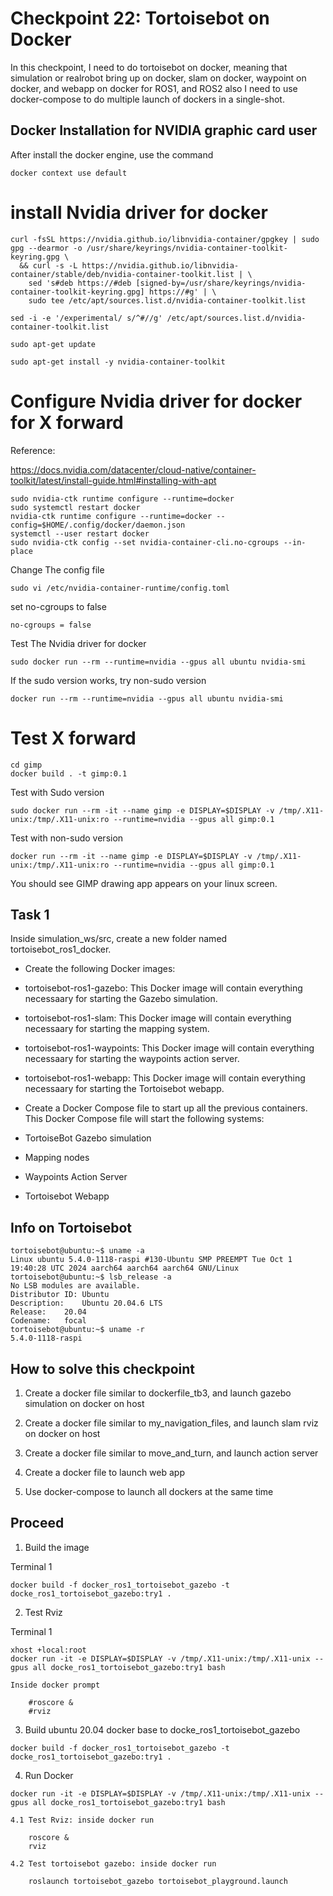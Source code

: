 # Checkpoint 22: Tortoisebot on Docker

In this checkpoint, I need to do tortoisebot on docker, meaning that simulation or realrobot bring up on docker, slam on docker, waypoint on docker, and webapp on docker for ROS1, and ROS2
also I need to use docker-compose to do multiple launch of dockers in a single-shot.

## Docker Installation for NVIDIA graphic card user


After install the docker engine, use the command

```
docker context use default
```
# install Nvidia driver for docker

```
curl -fsSL https://nvidia.github.io/libnvidia-container/gpgkey | sudo gpg --dearmor -o /usr/share/keyrings/nvidia-container-toolkit-keyring.gpg \
  && curl -s -L https://nvidia.github.io/libnvidia-container/stable/deb/nvidia-container-toolkit.list | \
    sed 's#deb https://#deb [signed-by=/usr/share/keyrings/nvidia-container-toolkit-keyring.gpg] https://#g' | \
    sudo tee /etc/apt/sources.list.d/nvidia-container-toolkit.list
```

```
sed -i -e '/experimental/ s/^#//g' /etc/apt/sources.list.d/nvidia-container-toolkit.list
```

```
sudo apt-get update
```

```
sudo apt-get install -y nvidia-container-toolkit
```

# Configure Nvidia driver for docker for X forward

Reference: 

https://docs.nvidia.com/datacenter/cloud-native/container-toolkit/latest/install-guide.html#installing-with-apt


```
sudo nvidia-ctk runtime configure --runtime=docker
sudo systemctl restart docker
nvidia-ctk runtime configure --runtime=docker --config=$HOME/.config/docker/daemon.json
systemctl --user restart docker
sudo nvidia-ctk config --set nvidia-container-cli.no-cgroups --in-place
```

Change The config file

```
sudo vi /etc/nvidia-container-runtime/config.toml
```
set no-cgroups to false
```
no-cgroups = false
```

Test The Nvidia driver for docker

```
sudo docker run --rm --runtime=nvidia --gpus all ubuntu nvidia-smi
```

If the sudo version works, try non-sudo version

```
docker run --rm --runtime=nvidia --gpus all ubuntu nvidia-smi
```

# Test X forward

```
cd gimp
docker build . -t gimp:0.1
```

Test with Sudo version

```
sudo docker run --rm -it --name gimp -e DISPLAY=$DISPLAY -v /tmp/.X11-unix:/tmp/.X11-unix:ro --runtime=nvidia --gpus all gimp:0.1
```

Test with non-sudo version

```
docker run --rm -it --name gimp -e DISPLAY=$DISPLAY -v /tmp/.X11-unix:/tmp/.X11-unix:ro --runtime=nvidia --gpus all gimp:0.1
```
You should see GIMP drawing app appears on your linux screen.

## Task 1 

Inside simulation_ws/src, create a new folder named tortoisebot_ros1_docker.

- Create the following Docker images:

- tortoisebot-ros1-gazebo: This Docker image will contain everything necessaary for starting the Gazebo simulation.

- tortoisebot-ros1-slam: This Docker image will contain everything necessaary for starting the mapping system.

- tortoisebot-ros1-waypoints: This Docker image will contain everything necessaary for starting the waypoints action server.

- tortoisebot-ros1-webapp: This Docker image will contain everything necessaary for starting the Tortoisebot webapp.

- Create a Docker Compose file to start up all the previous containers. This Docker Compose file will start the following systems:

- TortoiseBot Gazebo simulation

- Mapping nodes

- Waypoints Action Server

- Tortoisebot Webapp




## Info on Tortoisebot

```
tortoisebot@ubuntu:~$ uname -a
Linux ubuntu 5.4.0-1118-raspi #130-Ubuntu SMP PREEMPT Tue Oct 1 19:40:28 UTC 2024 aarch64 aarch64 aarch64 GNU/Linux
tortoisebot@ubuntu:~$ lsb_release -a
No LSB modules are available.
Distributor ID:	Ubuntu
Description:	Ubuntu 20.04.6 LTS
Release:	20.04
Codename:	focal
tortoisebot@ubuntu:~$ uname -r
5.4.0-1118-raspi
```

## How to solve this checkpoint

1. Create a docker file similar to dockerfile_tb3, and launch gazebo simulation on docker on host
2. Create a docker file similar to my_navigation_files, and launch slam rviz on docker on host
3. Create a docker file similar to move_and_turn, and launch action server
4. Create a docker file to launch web app

5. Use docker-compose to launch all dockers at the same time


## Proceed

1. Build the image 

Terminal 1

```
docker build -f docker_ros1_tortoisebot_gazebo -t docke_ros1_tortoisebot_gazebo:try1 .
```

2. Test Rviz

Terminal 1

```
xhost +local:root
docker run -it -e DISPLAY=$DISPLAY -v /tmp/.X11-unix:/tmp/.X11-unix --gpus all docke_ros1_tortoisebot_gazebo:try1 bash
```
    Inside docker prompt

```
    #roscore &
    #rviz
```

3. Build ubuntu 20.04 docker base to docke_ros1_tortoisebot_gazebo

```
docker build -f docker_ros1_tortoisebot_gazebo -t docke_ros1_tortoisebot_gazebo:try1 .
```

4. Run Docker

```
docker run -it -e DISPLAY=$DISPLAY -v /tmp/.X11-unix:/tmp/.X11-unix --gpus all docke_ros1_tortoisebot_gazebo:try1 bash
```
   
    4.1 Test Rviz: inside docker run

```
    roscore &
    rviz
```

    4.2 Test tortoisebot gazebo: inside docker run

```
    roslaunch tortoisebot_gazebo tortoisebot_playground.launch
```


